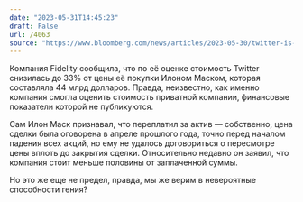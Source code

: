 ```yaml
---
date: "2023-05-31T14:45:23"
draft: False
url: /4063
source: "https://www.bloomberg.com/news/articles/2023-05-30/twitter-is-worth-33-of-musk-s-purchase-price-fidelity-says"
---
```


Компания Fidelity сообщила, что по её оценке стоимость Twitter снизилась до 33% от цены её покупки Илоном Маском, которая составляла 44 млрд долларов. Правда, неизвестно, как именно компания смогла оценить стоимость приватной компании, финансовые показатели которой не публикуются. 

Сам Илон Маск признавал, что переплатил за актив — собственно, цена сделки была оговорена в апреле прошлого года, точно перед началом падения всех акций, но ему не удалось договориться о пересмотре цены вплоть до закрытия сделки. Относительно недавно он заявил, что компания стоит меньше половины от заплаченной суммы.

Но это же еще не предел, правда, мы же верим в невероятные способности гения?
